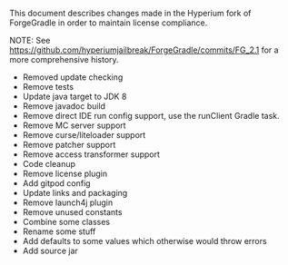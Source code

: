 This document describes changes made in the Hyperium fork of ForgeGradle in order to maintain license compliance.

NOTE: See https://github.com/hyperiumjailbreak/ForgeGradle/commits/FG_2.1 for a more comprehensive history.

* Removed update checking
* Remove tests
* Update java target to JDK 8
* Remove javadoc build
* Remove direct IDE run config support, use the runClient Gradle task.
* Remove MC server support
* Remove curse/liteloader support
* Remove patcher support
* Remove access transformer support
* Code cleanup
* Remove license plugin
* Add gitpod config
* Update links and packaging
* Remove launch4j plugin
* Remove unused constants
* Combine some classes
* Rename some stuff
* Add defaults to some values which otherwise would throw errors
* Add source jar
